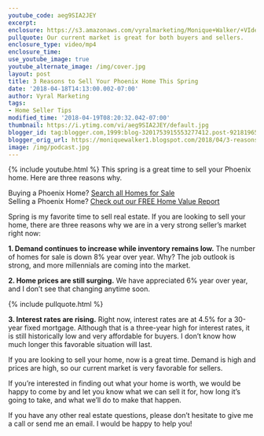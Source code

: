 ```yaml
---
youtube_code: aeg9SIA2JEY
excerpt:
enclosure: https://s3.amazonaws.com/vyralmarketing/Monique+Walker/+VIdeos/Phoenix+Real+Estate-+3+Reasons+to+Sell+Your+Phoenix+Home+This+Spring.mp4
pullquote: Our current market is great for both buyers and sellers.
enclosure_type: video/mp4
enclosure_time:
use_youtube_image: true
youtube_alternate_image: /img/cover.jpg
layout: post
title: 3 Reasons to Sell Your Phoenix Home This Spring
date: '2018-04-18T14:13:00.002-07:00'
author: Vyral Marketing
tags:
- Home Seller Tips
modified_time: '2018-04-19T08:20:32.042-07:00'
thumbnail: https://i.ytimg.com/vi/aeg9SIA2JEY/default.jpg
blogger_id: tag:blogger.com,1999:blog-3201753915553277412.post-9218196593346328617
blogger_orig_url: https://moniquewalker1.blogspot.com/2018/04/3-reasons-to-sell-your-phoenix-home.html
image: /img/podcast.jpg
---
```

{% include youtube.html %}
This spring is a great time to sell your Phoenix home. Here are three reasons why.

<div class="post-cta">
Buying a Phoenix Home? <a href="http://www.moniquesells.com/properties/#/" target="_blank">Search all Homes for Sale</a><br>
Selling a Phoenix Home? <a href="http://www.phoenix-house-value.com/" target="_blank">Check out our FREE Home Value Report</a>
</div>

Spring is my favorite time to sell real estate. If you are looking to sell your home, there are three reasons why we are in a very strong seller’s market right now:

**1. Demand continues to increase while inventory remains low.** The number of homes for sale is down 8% year over year. Why? The job outlook is strong, and more millennials are coming into the market.

**2. Home prices are still surging.** We have appreciated 6% year over year, and I don’t see that changing anytime soon.

{% include pullquote.html %}

**3. Interest rates are rising.** Right now, interest rates are at 4.5% for a 30-year fixed mortgage. Although that is a three-year high for interest rates, it is still historically low and very affordable for buyers. I don’t know how much longer this favorable situation will last.

If you are looking to sell your home, now is a great time. Demand is high and prices are high, so our current market is very favorable for sellers.

If you’re interested in finding out what your home is worth, we would be happy to come by and let you know what we can sell it for, how long it’s going to take, and what we’ll do to make that happen.

If you have any other real estate questions, please don’t hesitate to give me a call or send me an email. I would be happy to help you!
